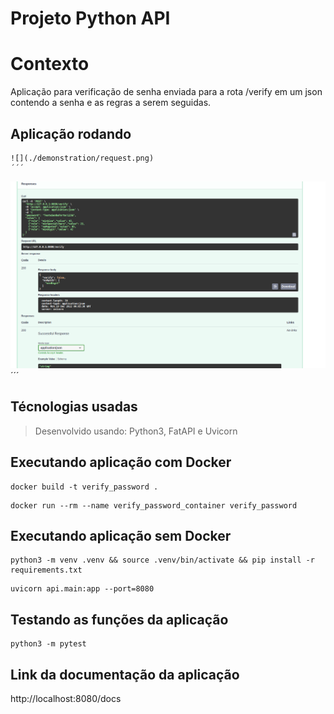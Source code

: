 # Projeto Python API

# Contexto
Aplicação para verificação de senha enviada para a rota /verify em um json contendo a senha e as regras a serem seguidas.

## Aplicação rodando

```
![](./demonstration/request.png)
´´´

```
![](./demonstration/response.png)
´´´

## Técnologias usadas

> Desenvolvido usando: Python3, FatAPI e Uvicorn

## Executando aplicação com Docker 

```
docker build -t verify_password .
```

```
docker run --rm --name verify_password_container verify_password
```

## Executando aplicação sem Docker 

```
python3 -m venv .venv && source .venv/bin/activate && pip install -r requirements.txt
```

```
uvicorn api.main:app --port=8080
```

## Testando as funções da aplicação
```
python3 -m pytest
```

## Link da documentação da aplicação

http://localhost:8080/docs